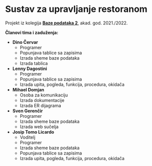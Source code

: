 # Sustav za upravljanje restoranom

Projekt iz kolegija [**Baze podataka 2**](https://fipu.unipu.hr/fipu/predmet/bazpod2_a), akad. god. 2021./2022.

**Članovi tima i zaduženja:**  
* **Dino Červar**
    * Programer
    * Popunjava tablice sa zapisima
    * Izrada sheme baze podataka
    * Izrada tablica
* **Lenny Dagostini**  
    * Programer
    * Popunjava tablice sa zapisima
    * Izrada upita, pogleda, funkcija, procedura, okidača
* **Mihael Domjan**  
    * Osoba za komunikaciju
    * Izrada dokumentacije
    * Izrada ER dijagrama
* **Sven Gerenčir**  
    * Programer
    * Izrada sheme baze podataka
    * Izrada web sučelja
* **Josip Tomo Licardo** 
    * Voditelj
    * Programer
    * Izrada sheme baze podataka
    * Popunjava tablice sa zapisima
    * Izrada upita, pogleda, funkcija, procedura, okidača
